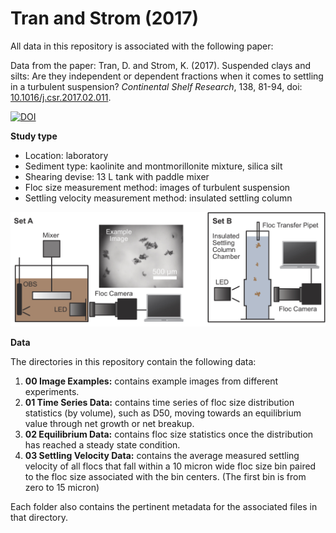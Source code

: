 # Tran and Strom (2017)

All data in this repository is associated with the following paper:

Data from the paper: Tran, D. and Strom, K. (2017). Suspended clays and silts: Are they independent or dependent fractions when it comes to settling in a turbulent suspension? *Continental Shelf Research*, 138, 81-94, doi: [10.1016/j.csr.2017.02.011](https://doi.org/10.1016/j.csr.2017.02.011).

[![DOI](https://zenodo.org/badge/132918444.svg)](https://zenodo.org/badge/latestdoi/132918444)

__Study type__
- Location: laboratory
- Sediment type: kaolinite and montmorillonite mixture, silica silt
- Shearing devise: 13 L tank with paddle mixer
- Floc size measurement method: images of turbulent suspension
- Settling velocity measurement method: insulated settling column

<p align="center">
<img width="600" src="https://github.com/FlocData/Data-2017-TranEtal/blob/master/Figures/Equipment.jpg">
</p>

__Data__

The directories in this repository contain the following data:
1. __00 Image Examples:__ contains example images from different experiments.
2. __01 Time Series Data:__ contains time series of floc size distribution statistics (by volume), such as D50, moving towards an equilibrium value through net growth or net breakup.
3. __02 Equilibrium Data:__ contains floc size statistics once the distribution has reached a steady state condition.
4. __03 Settling Velocity Data:__ contains the average measured settling velocity of all flocs that fall within a 10 micron  wide floc size bin paired to the floc size associated with the bin centers. (The first bin is from zero to 15 micron)

Each folder also contains the pertinent metadata for the associated files in that directory.
